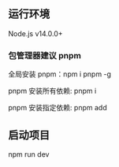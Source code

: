 ## 运行环境

Node.js v14.0.0+

### 包管理器建议 pnpm

全局安装 pnpm：npm i pnpm -g

pnpm 安装所有依赖: pnpm i

pnpm 安装指定依赖: pnpm add

## 启动项目

npm run dev

